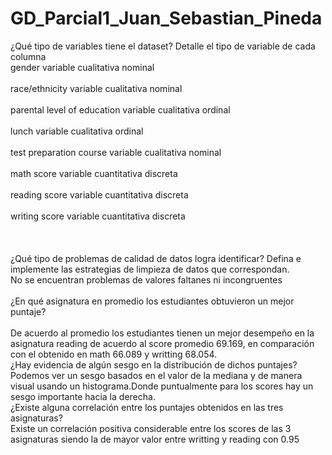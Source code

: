 # GD_Parcial1_Juan_Sebastian_Pineda

¿Qué tipo de variables tiene el dataset? Detalle el tipo de variable de cada
columna
<br />
gender variable cualitativa nominal <br /><br />
race/ethnicity  variable cualitativa nominal <br /><br />
parental level of education    variable cualitativa ordinal <br /><br />
lunch                          variable cualitativa ordinal <br /><br />
test preparation course        variable cualitativa nominal <br /><br />
math score                      variable cuantitativa discreta <br /><br />
reading score                   variable cuantitativa discreta <br /><br />
writing score                   variable cuantitativa discreta <br /><br />
 <br />
 <br />
¿Qué tipo de problemas de calidad de datos logra identificar? Defina e
implemente las estrategias de limpieza de datos que correspondan.
 <br />
No se encuentran problemas de valores faltanes ni incongruentes 
 <br />
 <br />
¿En qué asignatura en promedio los estudiantes obtuvieron un mejor puntaje?
 <br />
  <br />
  De acuerdo al promedio los estudiantes tienen un mejor desempeño en la asignatura reading de acuerdo al score promedio 69.169, en comparación con el obtenido en math 66.089 y writting 68.054.
 <br />
¿Hay evidencia de algún sesgo en la distribución de dichos puntajes?
 <br />
 Podemos ver un sesgo basados en el valor de la mediana y de manera visual usando un histograma.Donde puntualmente para los scores hay un sesgo importante hacia la derecha.
  <br />
¿Existe alguna correlación entre los puntajes obtenidos en las tres asignaturas?
   <br />
Existe un correlación positiva considerable entre los scores de las 3 asignaturas siendo la de mayor valor entre writting y reading con 0.95
<br />
<br />

  
